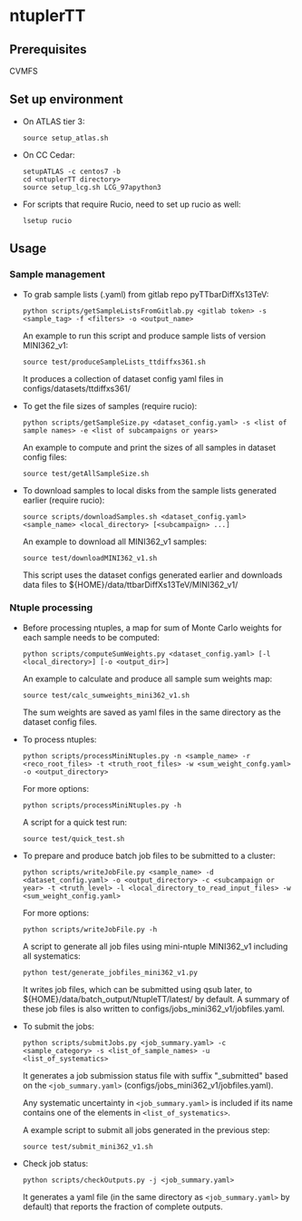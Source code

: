 # ntuplerTT

## Prerequisites

CVMFS

## Set up environment

- On ATLAS tier 3:

      source setup_atlas.sh

- On CC Cedar:

      setupATLAS -c centos7 -b
      cd <ntuplerTT directory>
      source setup_lcg.sh LCG_97apython3

- For scripts that require Rucio, need to set up rucio as well:

      lsetup rucio

## Usage

### Sample management

- To grab sample lists (.yaml) from gitlab repo pyTTbarDiffXs13TeV:

      python scripts/getSampleListsFromGitlab.py <gitlab token> -s <sample_tag> -f <filters> -o <output_name>

  An example to run this script and produce sample lists of version MINI362_v1:

      source test/produceSampleLists_ttdiffxs361.sh

  It produces a collection of dataset config yaml files in configs/datasets/ttdiffxs361/

- To get the file sizes of samples (require rucio):

      python scripts/getSampleSize.py <dataset_config.yaml> -s <list of sample names> -e <list of subcampaigns or years>

  An example to compute and print the sizes of all samples in dataset config files:

      source test/getAllSampleSize.sh

- To download samples to local disks from the sample lists generated earlier (require rucio):

      source scripts/downloadSamples.sh <dataset_config.yaml> <sample_name> <local_directory> [<subcampaign> ...]

  An example to download all MINI362_v1 samples:

      source test/downloadMINI362_v1.sh

  This script uses the dataset configs generated earlier and downloads data files to ${HOME}/data/ttbarDiffXs13TeV/MINI362_v1/

### Ntuple processing

- Before processing ntuples, a map for sum of Monte Carlo weights for each sample needs to be computed:

      python scripts/computeSumWeights.py <dataset_config.yaml> [-l <local_directory>] [-o <output_dir>]

  An example to calculate and produce all sample sum weights map:

      source test/calc_sumweights_mini362_v1.sh

  The sum weights are saved as yaml files in the same directory as the dataset config files.

- To process ntuples:

      python scripts/processMiniNtuples.py -n <sample_name> -r <reco_root_files> -t <truth_root_files> -w <sum_weight_confg.yaml> -o <output_directory>

  For more options:

      python scripts/processMiniNtuples.py -h

  A script for a quick test run:

      source test/quick_test.sh 

- To prepare and produce batch job files to be submitted to a cluster:

      python scripts/writeJobFile.py <sample_name> -d <dataset_config.yaml> -o <output_directory> -c <subcampaign or year> -t <truth_level> -l <local_directory_to_read_input_files> -w <sum_weight_config.yaml>

  For more options:

      python scripts/writeJobFile.py -h

  A script to generate all job files using mini-ntuple MINI362_v1 including all systematics:
  
      python test/generate_jobfiles_mini362_v1.py

  It writes job files, which can be submitted using qsub later, to ${HOME}/data/batch_output/NtupleTT/latest/ by default. 
  A summary of these job files is also written to configs/jobs_mini362_v1/jobfiles.yaml.

- To submit the jobs:

      python scripts/submitJobs.py <job_summary.yaml> -c <sample_category> -s <list_of_sample_names> -u <list_of_systematics>

  It generates a job submission status file with suffix "_submitted" based on the `<job_summary.yaml>` (configs/jobs_mini362_v1/jobfiles.yaml).

  Any systematic uncertainty in `<job_summary.yaml>` is included if its name contains one of the elements in `<list_of_systematics>`.

  A example script to submit all jobs generated in the previous step:

      source test/submit_mini362_v1.sh
      
- Check job status:

      python scripts/checkOutputs.py -j <job_summary.yaml>
      
  It generates a yaml file (in the same directory as `<job_summary.yaml>` by default) that reports the fraction of complete outputs.

